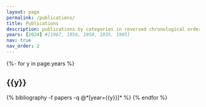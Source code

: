 ```yaml
---
layout: page
permalink: /publications/
title: Publications
description: publications by categories in reversed chronological order. generated by jekyll-scholar.
years: [2024] #[1967, 1956, 1950, 1935, 1905]
nav: true
nav_order: 2 
---
```

<!-- _pages/publications.md -->
<div class="publications">

{%- for y in page.years %}
  <h2 class="year">{{y}}</h2>
  {% bibliography -f papers -q @*[year={{y}}]* %}
{% endfor %}

</div>
